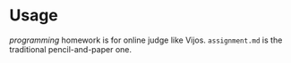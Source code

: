 # Usage

*programming* homework is for online judge like Vijos. `assignment.md` is
the traditional pencil-and-paper one.
